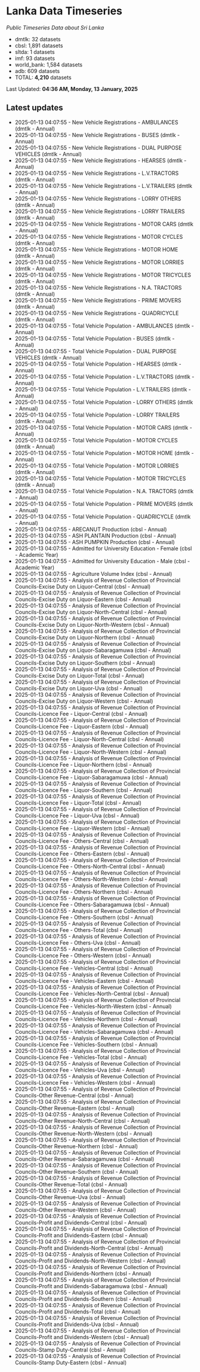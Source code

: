 # Lanka Data Timeseries
*Public Timeseries Data about Sri Lanka*

* dmtlk: 32 datasets
* cbsl: 1,891 datasets
* sltda: 1 datasets
* imf: 93 datasets
* world_bank: 1,584 datasets
* adb: 609 datasets
* TOTAL: **4,210** datasets

Last Updated: **04:36 AM, Monday, 13 January, 2025**

## Latest updates

* 2025-01-13 04:07:55 - New Vehicle Registrations - AMBULANCES (dmtlk - Annual)
* 2025-01-13 04:07:55 - New Vehicle Registrations - BUSES (dmtlk - Annual)
* 2025-01-13 04:07:55 - New Vehicle Registrations - DUAL PURPOSE VEHICLES (dmtlk - Annual)
* 2025-01-13 04:07:55 - New Vehicle Registrations - HEARSES (dmtlk - Annual)
* 2025-01-13 04:07:55 - New Vehicle Registrations - L.V.TRACTORS (dmtlk - Annual)
* 2025-01-13 04:07:55 - New Vehicle Registrations - L.V.TRAILERS (dmtlk - Annual)
* 2025-01-13 04:07:55 - New Vehicle Registrations - LORRY OTHERS (dmtlk - Annual)
* 2025-01-13 04:07:55 - New Vehicle Registrations - LORRY TRAILERS (dmtlk - Annual)
* 2025-01-13 04:07:55 - New Vehicle Registrations - MOTOR CARS (dmtlk - Annual)
* 2025-01-13 04:07:55 - New Vehicle Registrations - MOTOR CYCLES (dmtlk - Annual)
* 2025-01-13 04:07:55 - New Vehicle Registrations - MOTOR HOME (dmtlk - Annual)
* 2025-01-13 04:07:55 - New Vehicle Registrations - MOTOR LORRIES (dmtlk - Annual)
* 2025-01-13 04:07:55 - New Vehicle Registrations - MOTOR TRICYCLES (dmtlk - Annual)
* 2025-01-13 04:07:55 - New Vehicle Registrations - N.A. TRACTORS (dmtlk - Annual)
* 2025-01-13 04:07:55 - New Vehicle Registrations - PRIME MOVERS (dmtlk - Annual)
* 2025-01-13 04:07:55 - New Vehicle Registrations - QUADRICYCLE (dmtlk - Annual)
* 2025-01-13 04:07:55 - Total Vehicle Population - AMBULANCES (dmtlk - Annual)
* 2025-01-13 04:07:55 - Total Vehicle Population - BUSES (dmtlk - Annual)
* 2025-01-13 04:07:55 - Total Vehicle Population - DUAL PURPOSE VEHICLES (dmtlk - Annual)
* 2025-01-13 04:07:55 - Total Vehicle Population - HEARSES (dmtlk - Annual)
* 2025-01-13 04:07:55 - Total Vehicle Population - L.V.TRACTORS (dmtlk - Annual)
* 2025-01-13 04:07:55 - Total Vehicle Population - L.V.TRAILERS (dmtlk - Annual)
* 2025-01-13 04:07:55 - Total Vehicle Population - LORRY OTHERS (dmtlk - Annual)
* 2025-01-13 04:07:55 - Total Vehicle Population - LORRY TRAILERS (dmtlk - Annual)
* 2025-01-13 04:07:55 - Total Vehicle Population - MOTOR CARS (dmtlk - Annual)
* 2025-01-13 04:07:55 - Total Vehicle Population - MOTOR CYCLES (dmtlk - Annual)
* 2025-01-13 04:07:55 - Total Vehicle Population - MOTOR HOME (dmtlk - Annual)
* 2025-01-13 04:07:55 - Total Vehicle Population - MOTOR LORRIES (dmtlk - Annual)
* 2025-01-13 04:07:55 - Total Vehicle Population - MOTOR TRICYCLES (dmtlk - Annual)
* 2025-01-13 04:07:55 - Total Vehicle Population - N.A. TRACTORS (dmtlk - Annual)
* 2025-01-13 04:07:55 - Total Vehicle Population - PRIME MOVERS (dmtlk - Annual)
* 2025-01-13 04:07:55 - Total Vehicle Population - QUADRICYCLE (dmtlk - Annual)
* 2025-01-13 04:07:55 - ARECANUT Production (cbsl - Annual)
* 2025-01-13 04:07:55 - ASH PLANTAIN Production (cbsl - Annual)
* 2025-01-13 04:07:55 - ASH PUMPKIN Production (cbsl - Annual)
* 2025-01-13 04:07:55 - Admitted for University Education - Female (cbsl - Academic Year)
* 2025-01-13 04:07:55 - Admitted for University Education - Male (cbsl - Academic Year)
* 2025-01-13 04:07:55 - Agriculture Volume Index (cbsl - Annual)
* 2025-01-13 04:07:55 - Analysis of Revenue Collection of Provincial Councils-Excise Duty on Liquor-Central (cbsl - Annual)
* 2025-01-13 04:07:55 - Analysis of Revenue Collection of Provincial Councils-Excise Duty on Liquor-Eastern (cbsl - Annual)
* 2025-01-13 04:07:55 - Analysis of Revenue Collection of Provincial Councils-Excise Duty on Liquor-North-Central (cbsl - Annual)
* 2025-01-13 04:07:55 - Analysis of Revenue Collection of Provincial Councils-Excise Duty on Liquor-North-Western (cbsl - Annual)
* 2025-01-13 04:07:55 - Analysis of Revenue Collection of Provincial Councils-Excise Duty on Liquor-Northern (cbsl - Annual)
* 2025-01-13 04:07:55 - Analysis of Revenue Collection of Provincial Councils-Excise Duty on Liquor-Sabaragamuwa (cbsl - Annual)
* 2025-01-13 04:07:55 - Analysis of Revenue Collection of Provincial Councils-Excise Duty on Liquor-Southern (cbsl - Annual)
* 2025-01-13 04:07:55 - Analysis of Revenue Collection of Provincial Councils-Excise Duty on Liquor-Total (cbsl - Annual)
* 2025-01-13 04:07:55 - Analysis of Revenue Collection of Provincial Councils-Excise Duty on Liquor-Uva (cbsl - Annual)
* 2025-01-13 04:07:55 - Analysis of Revenue Collection of Provincial Councils-Excise Duty on Liquor-Western (cbsl - Annual)
* 2025-01-13 04:07:55 - Analysis of Revenue Collection of Provincial Councils-Licence Fee - Liquor-Central (cbsl - Annual)
* 2025-01-13 04:07:55 - Analysis of Revenue Collection of Provincial Councils-Licence Fee - Liquor-Eastern (cbsl - Annual)
* 2025-01-13 04:07:55 - Analysis of Revenue Collection of Provincial Councils-Licence Fee - Liquor-North-Central (cbsl - Annual)
* 2025-01-13 04:07:55 - Analysis of Revenue Collection of Provincial Councils-Licence Fee - Liquor-North-Western (cbsl - Annual)
* 2025-01-13 04:07:55 - Analysis of Revenue Collection of Provincial Councils-Licence Fee - Liquor-Northern (cbsl - Annual)
* 2025-01-13 04:07:55 - Analysis of Revenue Collection of Provincial Councils-Licence Fee - Liquor-Sabaragamuwa (cbsl - Annual)
* 2025-01-13 04:07:55 - Analysis of Revenue Collection of Provincial Councils-Licence Fee - Liquor-Southern (cbsl - Annual)
* 2025-01-13 04:07:55 - Analysis of Revenue Collection of Provincial Councils-Licence Fee - Liquor-Total (cbsl - Annual)
* 2025-01-13 04:07:55 - Analysis of Revenue Collection of Provincial Councils-Licence Fee - Liquor-Uva (cbsl - Annual)
* 2025-01-13 04:07:55 - Analysis of Revenue Collection of Provincial Councils-Licence Fee - Liquor-Western (cbsl - Annual)
* 2025-01-13 04:07:55 - Analysis of Revenue Collection of Provincial Councils-Licence Fee - Others-Central (cbsl - Annual)
* 2025-01-13 04:07:55 - Analysis of Revenue Collection of Provincial Councils-Licence Fee - Others-Eastern (cbsl - Annual)
* 2025-01-13 04:07:55 - Analysis of Revenue Collection of Provincial Councils-Licence Fee - Others-North-Central (cbsl - Annual)
* 2025-01-13 04:07:55 - Analysis of Revenue Collection of Provincial Councils-Licence Fee - Others-North-Western (cbsl - Annual)
* 2025-01-13 04:07:55 - Analysis of Revenue Collection of Provincial Councils-Licence Fee - Others-Northern (cbsl - Annual)
* 2025-01-13 04:07:55 - Analysis of Revenue Collection of Provincial Councils-Licence Fee - Others-Sabaragamuwa (cbsl - Annual)
* 2025-01-13 04:07:55 - Analysis of Revenue Collection of Provincial Councils-Licence Fee - Others-Southern (cbsl - Annual)
* 2025-01-13 04:07:55 - Analysis of Revenue Collection of Provincial Councils-Licence Fee - Others-Total (cbsl - Annual)
* 2025-01-13 04:07:55 - Analysis of Revenue Collection of Provincial Councils-Licence Fee - Others-Uva (cbsl - Annual)
* 2025-01-13 04:07:55 - Analysis of Revenue Collection of Provincial Councils-Licence Fee - Others-Western (cbsl - Annual)
* 2025-01-13 04:07:55 - Analysis of Revenue Collection of Provincial Councils-Licence Fee - Vehicles-Central (cbsl - Annual)
* 2025-01-13 04:07:55 - Analysis of Revenue Collection of Provincial Councils-Licence Fee - Vehicles-Eastern (cbsl - Annual)
* 2025-01-13 04:07:55 - Analysis of Revenue Collection of Provincial Councils-Licence Fee - Vehicles-North-Central (cbsl - Annual)
* 2025-01-13 04:07:55 - Analysis of Revenue Collection of Provincial Councils-Licence Fee - Vehicles-North-Western (cbsl - Annual)
* 2025-01-13 04:07:55 - Analysis of Revenue Collection of Provincial Councils-Licence Fee - Vehicles-Northern (cbsl - Annual)
* 2025-01-13 04:07:55 - Analysis of Revenue Collection of Provincial Councils-Licence Fee - Vehicles-Sabaragamuwa (cbsl - Annual)
* 2025-01-13 04:07:55 - Analysis of Revenue Collection of Provincial Councils-Licence Fee - Vehicles-Southern (cbsl - Annual)
* 2025-01-13 04:07:55 - Analysis of Revenue Collection of Provincial Councils-Licence Fee - Vehicles-Total (cbsl - Annual)
* 2025-01-13 04:07:55 - Analysis of Revenue Collection of Provincial Councils-Licence Fee - Vehicles-Uva (cbsl - Annual)
* 2025-01-13 04:07:55 - Analysis of Revenue Collection of Provincial Councils-Licence Fee - Vehicles-Western (cbsl - Annual)
* 2025-01-13 04:07:55 - Analysis of Revenue Collection of Provincial Councils-Other Revenue-Central (cbsl - Annual)
* 2025-01-13 04:07:55 - Analysis of Revenue Collection of Provincial Councils-Other Revenue-Eastern (cbsl - Annual)
* 2025-01-13 04:07:55 - Analysis of Revenue Collection of Provincial Councils-Other Revenue-North-Central (cbsl - Annual)
* 2025-01-13 04:07:55 - Analysis of Revenue Collection of Provincial Councils-Other Revenue-North-Western (cbsl - Annual)
* 2025-01-13 04:07:55 - Analysis of Revenue Collection of Provincial Councils-Other Revenue-Northern (cbsl - Annual)
* 2025-01-13 04:07:55 - Analysis of Revenue Collection of Provincial Councils-Other Revenue-Sabaragamuwa (cbsl - Annual)
* 2025-01-13 04:07:55 - Analysis of Revenue Collection of Provincial Councils-Other Revenue-Southern (cbsl - Annual)
* 2025-01-13 04:07:55 - Analysis of Revenue Collection of Provincial Councils-Other Revenue-Total (cbsl - Annual)
* 2025-01-13 04:07:55 - Analysis of Revenue Collection of Provincial Councils-Other Revenue-Uva (cbsl - Annual)
* 2025-01-13 04:07:55 - Analysis of Revenue Collection of Provincial Councils-Other Revenue-Western (cbsl - Annual)
* 2025-01-13 04:07:55 - Analysis of Revenue Collection of Provincial Councils-Profit and Dividends-Central (cbsl - Annual)
* 2025-01-13 04:07:55 - Analysis of Revenue Collection of Provincial Councils-Profit and Dividends-Eastern (cbsl - Annual)
* 2025-01-13 04:07:55 - Analysis of Revenue Collection of Provincial Councils-Profit and Dividends-North-Central (cbsl - Annual)
* 2025-01-13 04:07:55 - Analysis of Revenue Collection of Provincial Councils-Profit and Dividends-North-Western (cbsl - Annual)
* 2025-01-13 04:07:55 - Analysis of Revenue Collection of Provincial Councils-Profit and Dividends-Northern (cbsl - Annual)
* 2025-01-13 04:07:55 - Analysis of Revenue Collection of Provincial Councils-Profit and Dividends-Sabaragamuwa (cbsl - Annual)
* 2025-01-13 04:07:55 - Analysis of Revenue Collection of Provincial Councils-Profit and Dividends-Southern (cbsl - Annual)
* 2025-01-13 04:07:55 - Analysis of Revenue Collection of Provincial Councils-Profit and Dividends-Total (cbsl - Annual)
* 2025-01-13 04:07:55 - Analysis of Revenue Collection of Provincial Councils-Profit and Dividends-Uva (cbsl - Annual)
* 2025-01-13 04:07:55 - Analysis of Revenue Collection of Provincial Councils-Profit and Dividends-Western (cbsl - Annual)
* 2025-01-13 04:07:55 - Analysis of Revenue Collection of Provincial Councils-Stamp Duty-Central (cbsl - Annual)
* 2025-01-13 04:07:55 - Analysis of Revenue Collection of Provincial Councils-Stamp Duty-Eastern (cbsl - Annual)